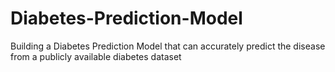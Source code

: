 # Diabetes-Prediction-Model
Building a Diabetes Prediction Model that can accurately predict the disease from a publicly available diabetes dataset
